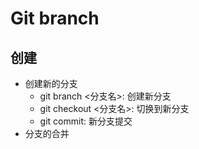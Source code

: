 # Git branch

## 创建
* 创建新的分支
	* git branch <分支名>: 创建新分支
	* git checkout <分支名>: 切换到新分支
	* git commit: 新分支提交
* 分支的合并 
